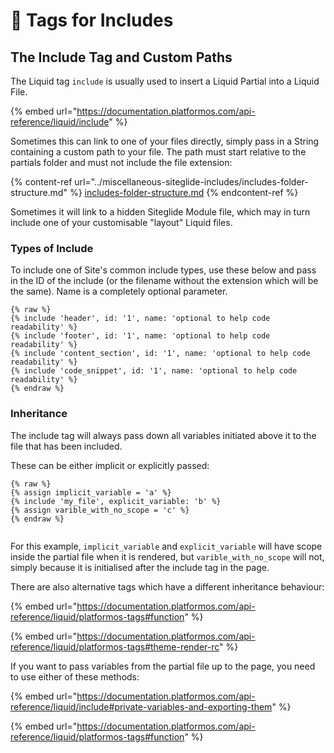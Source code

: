 # 🔧 Tags for Includes

## The Include Tag and Custom Paths

The Liquid tag `include` is usually used to insert a Liquid Partial into a Liquid File.

{% embed url="https://documentation.platformos.com/api-reference/liquid/include" %}

Sometimes this can link to one of your files directly, simply pass in a String containing a custom path to your file. The path must start relative to the partials folder and must not include the file extension:

{% content-ref url="../miscellaneous-siteglide-includes/includes-folder-structure.md" %}
[includes-folder-structure.md](../miscellaneous-siteglide-includes/includes-folder-structure.md)
{% endcontent-ref %}

Sometimes it will link to a hidden Siteglide Module file, which may in turn include one of your customisable "layout" Liquid files.

### Types of Include

To include one of Site's common include types, use these below and pass in the ID of the include (or the filename without the extension which will be the same). Name is a completely optional parameter.

```liquid
{% raw %}
{% include 'header', id: '1', name: 'optional to help code readability' %}
{% include 'footer', id: '1', name: 'optional to help code readability' %}
{% include 'content_section', id: '1', name: 'optional to help code readability' %}
{% include 'code_snippet', id: '1', name: 'optional to help code readability' %}
{% endraw %}

```

### Inheritance

The include tag will always pass down all variables initiated above it to the file that has been included.

These can be either implicit or explicitly passed:

```liquid
{% raw %}
{% assign implicit_variable = 'a' %}
{% include 'my_file', explicit_variable: 'b' %}
{% assign varible_with_no_scope = 'c' %}
{% endraw %}


```

For this example, `implicit_variable` and `explicit_variable` will have scope inside the partial file when it is rendered, but `varible_with_no_scope` will not, simply because it is initialised after the include tag in the page.

There are also alternative tags which have a different inheritance behaviour:

{% embed url="https://documentation.platformos.com/api-reference/liquid/platformos-tags#function" %}

{% embed url="https://documentation.platformos.com/api-reference/liquid/platformos-tags#theme-render-rc" %}

If you want to pass variables from the partial file up to the page, you need to use either of these methods:

{% embed url="https://documentation.platformos.com/api-reference/liquid/include#private-variables-and-exporting-them" %}

{% embed url="https://documentation.platformos.com/api-reference/liquid/platformos-tags#function" %}
